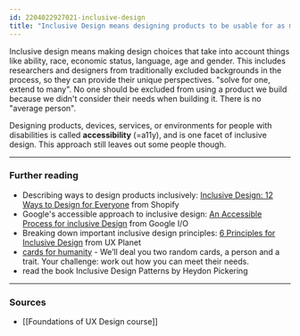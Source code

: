 ```yaml
---
id: 2204022927021-inclusive-design
title: "Inclusive Design means designing products to be usable for as many people as possible"
---
```


Inclusive design means making design choices that take into account things like ability, race, economic status, language, age and gender. This includes researchers and designers from traditionally excluded backgrounds in the process, so they can provide their unique perspectives. "solve for one, extend to many". No one should be excluded from using a product we build because we didn't consider their needs when building it. There is no "average person".

Designing products, devices, services, or environments for people with disabilities is called **accessibility** (=a11y), and is one facet of inclusive design. This approach still leaves out some people though.

---

### Further reading

- Describing ways to design products inclusively: [Inclusive Design: 12 Ways to Design for Everyone](https://www.shopify.com/partners/blog/inclusive-design) from Shopify
- Google's accessible approach to inclusive design: [An Accessible Process for inclusive Design](https://www.youtube.com/watch?v=TAzkrXTGEOM) from Google I/O
- Breaking down important inclusive design principles: [6 Principles for Inclusive Design](https://uxplanet.org/6-principles-for-inclusive-design-3e9867f7f63e) from UX Planet
- [cards for humanity](https://cardsforhumanity.idean.com/) - We’ll deal you two random cards, a person and a trait. Your challenge: work out how you can meet their needs.
- read the book  Inclusive Design Patterns by Heydon Pickering

---

### Sources

- [[Foundations of UX Design course]]
